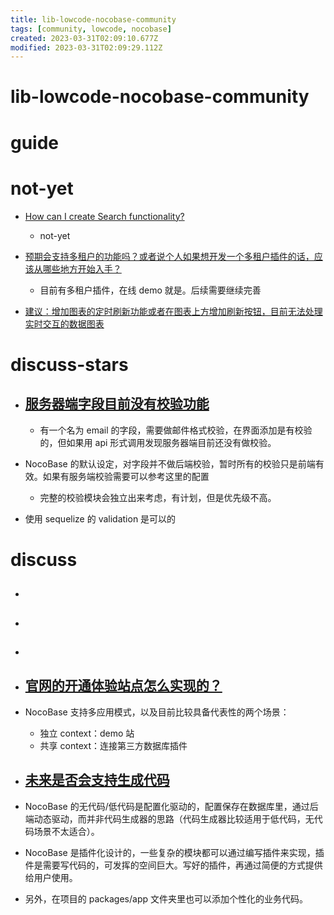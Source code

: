 ```yaml
---
title: lib-lowcode-nocobase-community
tags: [community, lowcode, nocobase]
created: 2023-03-31T02:09:10.677Z
modified: 2023-03-31T02:09:29.112Z
---
```


# lib-lowcode-nocobase-community

# guide

# not-yet
- [How can I create Search functionality?](https://github.com/nocobase/nocobase/discussions/1535)
  - not-yet

- [预期会支持多租户的功能吗？或者说个人如果想开发一个多租户插件的话，应该从哪些地方开始入手？](https://github.com/nocobase/nocobase/discussions/1380)
  - 目前有多租户插件，在线 demo 就是。后续需要继续完善

- [建议：增加图表的定时刷新功能或者在图表上方增加刷新按钮，目前无法处理实时交互的数据图表](https://github.com/nocobase/nocobase/discussions/704)


# discuss-stars
- ## [服务器端字段目前没有校验功能](https://github.com/nocobase/nocobase/issues/303)
  - 有一个名为 email 的字段，需要做邮件格式校验，在界面添加是有校验的，但如果用 api 形式调用发现服务器端目前还没有做校验。

- NocoBase 的默认设定，对字段并不做后端校验，暂时所有的校验只是前端有效。如果有服务端校验需要可以参考这里的配置
  - 完整的校验模块会独立出来考虑，有计划，但是优先级不高。

- 使用 sequelize 的 validation 是可以的
# discuss
- ## 

- ## 

- ## 

- ## [官网的开通体验站点怎么实现的？](https://github.com/nocobase/nocobase/discussions/559)
- NocoBase 支持多应用模式，以及目前比较具备代表性的两个场景：
  - 独立 context：demo 站
  - 共享 context：连接第三方数据库插件

- ## [未来是否会支持生成代码](https://github.com/nocobase/nocobase/discussions/435)
- NocoBase 的无代码/低代码是配置化驱动的，配置保存在数据库里，通过后端动态驱动，而并非代码生成器的思路（代码生成器比较适用于低代码，无代码场景不太适合）。
- NocoBase 是插件化设计的，一些复杂的模块都可以通过编写插件来实现，插件是需要写代码的，可发挥的空间巨大。写好的插件，再通过简便的方式提供给用户使用。
- 另外，在项目的 packages/app 文件夹里也可以添加个性化的业务代码。
